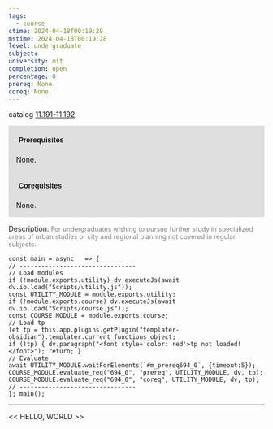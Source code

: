 ```yaml
---
tags:
  - course
ctime: 2024-04-18T00:19:28
mstime: 2024-04-18T00:19:28
level: undergraduate
subject: 
university: mit
completion: open
percentage: 0
prereq: None.
coreq: None.
---
```


catalog [11.191-11.192](http://student.mit.edu/catalog/m11a.html#11.192)

<span style="display: block; padding: 15px; background-color: rgb(100, 100, 100, 0.2);"><font id="m_prereq694_0" style="display: block; font-family: Arial, sans-serif; font-weight: bold; padding: 5px">Prerequisites</font><br><span id="prereq694_0">None.</span></span>
<span style="display: block; padding: 15px; background-color: rgb(100, 100, 100, 0.2);"><font id="m_coreq694_0" style="display: block; font-family: Arial, sans-serif; font-weight: bold; padding: 5px">Corequisites</font><br><span id="coreq694_0">None.</span></span>

<font style="">Description:</font>
<font style="color: grey; font-size: 0.8rem;">For undergraduates wishing to pursue further study in specialized areas of urban studies or city and regional planning not covered in regular subjects.</font>

```dataviewjs
const main = async _ => {
// --------------------------------
// Load modules
if (!module.exports.utility) dv.executeJs(await dv.io.load("Scripts/utility.js"));
const UTILITY_MODULE = module.exports.utility;
if (!module.exports.course) dv.executeJs(await dv.io.load("Scripts/course.js"));
const COURSE_MODULE = module.exports.course;
// Load tp
let tp = this.app.plugins.getPlugin("templater-obsidian").templater.current_functions_object;
if (!tp) { dv.paragraph("<font style='color: red'>tp not loaded!</font>"); return; }
// Evaluate
await UTILITY_MODULE.waitForElements(`#m_prereq694_0`, {timeout:5});
COURSE_MODULE.evaluate_req("694_0", "prereq", UTILITY_MODULE, dv, tp);
COURSE_MODULE.evaluate_req("694_0", "coreq", UTILITY_MODULE, dv, tp);
// --------------------------------
}; main();
```

---

<< HELLO, WORLD >>
